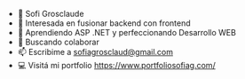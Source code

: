 - 👋 Sofi Grosclaude
- 👀 Interesada en fusionar backend con frontend
- 🌱 Aprendiendo ASP .NET y perfeccionando Desarrollo WEB
- 💞️ Buscando colaborar 
- 📫 Escribime a sofiagrosclaud@gmail.com
- 💻 Visitá mi portfolio https://www.portfoliosofiag.com/

